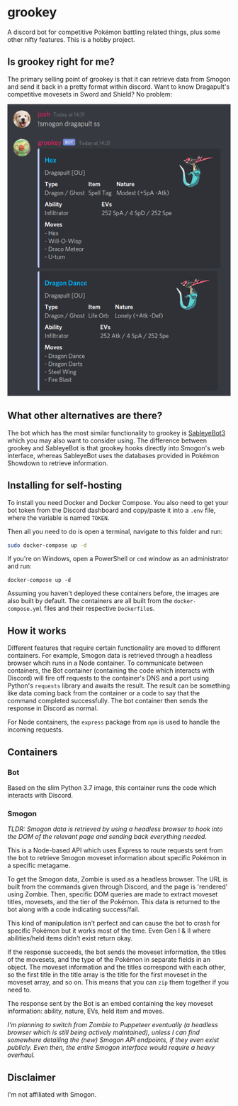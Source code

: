 # grookey

A discord bot for competitive Pokémon battling related things, plus some other nifty features. This is a hobby project.

## Is grookey right for me?

The primary selling point of grookey is that it can retrieve data from Smogon and send it back in a pretty format within discord. Want to know Dragapult's competitive movesets in Sword and Shield? No problem:

![Screenshot showing Dragapult's moveset information from Smogon](doc/moveset_example.png)

## What other alternatives are there?

The bot which has the most similar functionality to grookey is [SableyeBot3](https://github.com/JsKingBoo/SableyeBot3) which you may also want to consider using. The difference between grookey and SableyeBot is that grookey hooks directly into Smogon's web interface, whereas SableyeBot uses the databases provided in Pokémon Showdown to retrieve information.

## Installing for self-hosting

To install you need Docker and Docker Compose. You also need to get your bot token from the Discord dashboard and copy/paste it into a `.env` file, where the variable is named `TOKEN`.

Then all you need to do is open a terminal, navigate to this folder and run:

```bash
sudo docker-compose up -d
```

If you're on Windows, open a PowerShell or `cmd` window as an administrator and run:

```batch
docker-compose up -d
```

Assuming you haven't deployed these containers before, the images are also built by default. The containers are all built from the `docker-compose.yml` files and their respective `Dockerfile`s.

## How it works

Different features that require certain functionality are moved to different containers. For example, Smogon data is retrieved through a headless browser whcih runs in a Node container. To communicate between containers, the Bot container (containing the code which interacts with Discord) will fire off requests to the container's DNS and a port using Python's `requests` library and awaits the result. The result can be something like data coming back from the container or a code to say that the command completed successfully. The bot container then sends the response in Discord as normal.

For Node containers, the `express` package from `npm` is used to handle the incoming requests.

## Containers

### Bot

Based on the slim Python 3.7 image, this container runs the code which interacts with Discord.

### Smogon

*TLDR: Smogon data is retrieved by using a headless browser to hook into the DOM of the relevant page and sending back everything needed.*

This is a Node-based API which uses Express to route requests sent from the bot to retrieve Smogon moveset information about specific Pokémon in a specific metagame.

To get the Smogon data, Zombie is used as a headless browser. The URL is built from the commands given through Discord, and the page is 'rendered' using Zombie. Then, specific DOM queries are made to extract moveset titles, movesets, and the tier of the Pokémon. This data is returned to the bot along with a code indicating success/fail.

This kind of manipulation isn't perfect and can cause the bot to crash for specific Pokémon but it works most of the time. Even Gen I & II where abilities/held items didn't exist return okay.

If the response succeeds, the bot sends the moveset information, the titles of the movesets, and the type of the Pokémon in separate fields in an object. The moveset information and the titles correspond with each other, so the first title in the title array is the title for the first moveset in the moveset array, and so on. This means that you can `zip` them together if you need to.

The response sent by the Bot is an embed containing the key moveset information: ability, nature, EVs, held item and moves.

*I'm planning to switch from Zombie to Puppeteer eventually (a headless browser which is still being actively maintained), unless I can find somewhere detailing the (new) Smogon API endpoints, if they even exist publicly. Even then, the entire Smogon interface would require a heavy overhaul.*

## Disclaimer

I'm not affiliated with Smogon.
